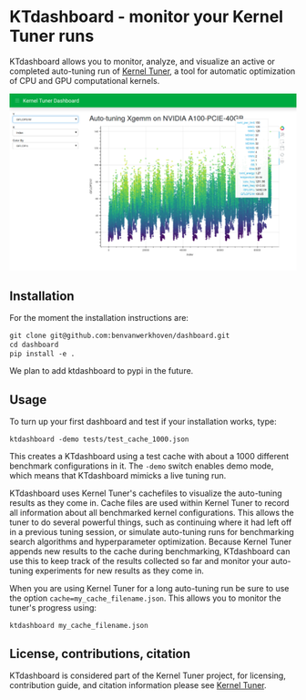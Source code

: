 
# KTdashboard - monitor your Kernel Tuner runs

KTdashboard allows you to monitor, analyze, and visualize an active or completed auto-tuning run of [Kernel 
Tuner](https://github.com/benvanwerkhoven/kernel_tuner/), a tool for automatic optimization of CPU and GPU computational 
kernels.

![Example dashboard usage image](dashboard.png)

## Installation

For the moment the installation instructions are:
```
git clone git@github.com:benvanwerkhoven/dashboard.git
cd dashboard
pip install -e .

```
We plan to add ktdashboard to pypi in the future.

## Usage

To turn up your first dashboard and test if your installation works, type:
```
ktdashboard -demo tests/test_cache_1000.json
```
This creates a KTdashboard using a test cache with about a 1000 different benchmark configurations in it.
The ``-demo`` switch enables demo mode, which means that KTdashboard mimicks a live tuning run.

KTdashboard uses Kernel Tuner's cachefiles to visualize the auto-tuning results as they come in. Cache files are used within 
Kernel Tuner to record all information about all benchmarked kernel configurations. This allows the tuner to do several 
powerful things, such as continuing where it had left off in a previous tuning session, or simulate auto-tuning runs for 
benchmarking search algorithms and hyperparameter optimization. Because Kernel Tuner appends new results to the cache during 
benchmarking, KTdashboard can use this to keep track of the results collected so far and monitor your auto-tuning experiments 
for new results as they come in.

When you are using Kernel Tuner for a long auto-tuning run be sure to use the option ``cache=my_cache_filename.json``. This 
allows you to monitor the tuner's progress using:
```
ktdashboard my_cache_filename.json
```

## License, contributions, citation

KTdashboard is considered part of the Kernel Tuner project, for licensing, contribution guide, and citation information please see
[Kernel Tuner](https://github.com/benvanwerkhoven/kernel_tuner/).

